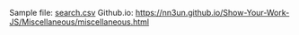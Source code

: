 Sample file: [search.csv](https://raw.githubusercontent.com/nn3un/Show-Your-Work-JS/master/Miscellaneous/search.csv) 
Github.io: https://nn3un.github.io/Show-Your-Work-JS/Miscellaneous/miscellaneous.html
